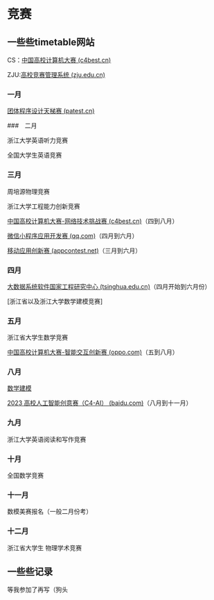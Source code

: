 # 竞赛

## 一些些timetable网站

CS：[中国高校计算机大赛 (c4best.cn)](http://www.c4best.cn/)

ZJU:[高校竞赛管理系统 (zju.edu.cn)](http://kyjs.zju.edu.cn/kyjs#/preview)

###  一月

[团体程序设计天梯赛 (patest.cn)](https://gplt.patest.cn/regulation)

###　二月

浙江大学英语听力竞赛

全国大学生英语竞赛

### 三月

周培源物理竞赛

浙江大学工程能力创新竞赛

[中国高校计算机大赛-网络技术挑战赛 (c4best.cn)](http://net.c4best.cn/)（四到八月）

[微信小程序应用开发赛 (qq.com)](https://developers.weixin.qq.com/community/competition)（四月到六月）

[移动应用创新赛 (appcontest.net)](http://www.appcontest.net/)（三月到六月）

### 四月

[大数据系统软件国家工程研究中心 (tsinghua.edu.cn)](http://nercbds.tsinghua.edu.cn/bdc/)（四月开始到六月份）

[浙江省以及浙江大学数学建模竞赛]

### 五月

浙江省大学生数学竞赛

[中国高校计算机大赛-智能交互创新赛 (oppo.com)](http://hci.oppo.com/)（五到八月）

### 八月

[数学建模](https://www.mcm.edu.cn/)

[2023 高校人工智能创意赛（C4-AI） (baidu.com)](http://aicontest.baidu.com/)（八月到十一月）

### 九月

浙江大学英语阅读和写作竞赛

### 十月

全国数学竞赛

### 十一月

数模美赛报名（一般二月份考）

### 十二月

浙江省大学生 物理学术竞赛

## 一些些记录
等我参加了再写（狗头
